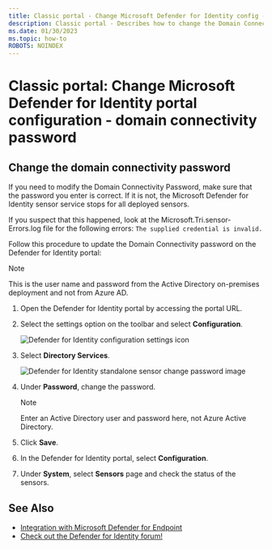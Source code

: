 ```yaml
---
title: Classic portal - Change Microsoft Defender for Identity config - domain connectivity password
description: Classic portal - Describes how to change the Domain Connectivity Password on the Microsoft Defender for Identity standalone sensor.
ms.date: 01/30/2023
ms.topic: how-to
ROBOTS: NOINDEX
---
```


# Classic portal: Change Microsoft Defender for Identity portal configuration - domain connectivity password

## Change the domain connectivity password

If you need to modify the Domain Connectivity Password, make sure that the password you enter is correct. If it is not, the Microsoft Defender for Identity sensor service stops for all deployed sensors.

If you suspect that this happened, look at the Microsoft.Tri.sensor-Errors.log file for the following errors: `The supplied credential is invalid.`

Follow this procedure to update the Domain Connectivity password on the Defender for Identity portal:

> [!NOTE]
> This is the user name and password from the Active Directory on-premises deployment and not from Azure AD.

1. Open the Defender for Identity portal by accessing the portal URL.

1. Select the settings option on the toolbar and select **Configuration**.

    ![Defender for Identity configuration settings icon](media/config-menu.png)

1. Select **Directory Services**.

    ![Defender for Identity standalone sensor change password image](media/directory-services.png)

1. Under **Password**, change the password.

    > [!NOTE]
    > Enter an Active Directory user and password here, not Azure Active Directory.

1. Click **Save**.

1. In the Defender for Identity portal, select **Configuration**.
1. Under **System**, select **Sensors** page and check the status of the sensors.

## See Also

- [Integration with Microsoft Defender for Endpoint](classic-integrate-mde.md)
- [Check out the Defender for Identity forum!](<https://aka.ms/MDIcommunity>)
